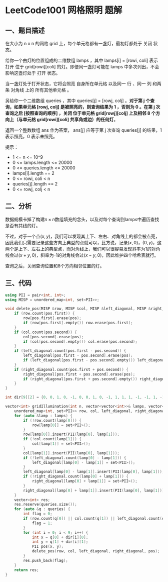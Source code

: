# LeetCode1001 网格照明 题解

## 一、题目描述

在大小为 n x n 的网格 grid 上，每个单元格都有一盏灯，最初灯都处于 关闭 状态。

给你一个由灯的位置组成的二维数组 lamps ，其中 lamps[i] = [rowi, coli] 表示 打开 位于 grid[rowi][coli] 的灯。即便同一盏灯可能在 lamps 中多次列出，不会影响这盏灯处于 打开 状态。

当一盏灯处于打开状态，它将会照亮 自身所在单元格 以及同一 行 、同一 列 和两条 对角线 上的 所有其他单元格 。

另给你一个二维数组 queries ，其中 queries[j] = [rowj, colj] 。**对于第 j 个查询，如果单元格 [rowj, colj] 是被照亮的，则查询结果为 1 ，否则为 0 。在第 j 次查询之后 [按照查询的顺序] ，关闭 位于单元格 grid[rowj][colj] 上及相邻 8 个方向上（与单元格 grid[rowi][coli] 共享角或边）的任何灯**。

返回一个整数数组 ans 作为答案， ans[j] 应等于第 j 次查询 queries[j] 的结果，1 表示照亮，0 表示未照亮。



提示：

+ 1 <= n <= 10^9
+ 0 <= lamps.length <= 20000
+ 0 <= queries.length <= 20000
+ lamps[i].length == 2
+ 0 <= rowi, coli < n
+ queries[j].length == 2
+ 0 <= rowj, colj < n



## 二、分析

数据规模卡掉了构建$n\times n$数组填充的念头，以及对每个查询到lamps中遍历查找是否有共线的灯。

不过，对于一个点$(x,y)$，我们可以发现其上下、左右、对角线上的都会被点亮，因此我们只需要记录这些方向上典型的点就可以，比方说，记录$(x,0)$，$(0,y)$，这两个是上下、左右上的典型点，而对角线上，我们可以很容易发现斜率为1的对角线会过$(x + y,0)$，斜率为-1的对角线会过$(x-y,0)$，因此维护四个哈希表就行。

查询之后，关闭查询位置和8个方向相邻位置的灯。



## 三、代码

```c++
using PII = pair<int, int>;
using MISP = unordered_map<int, set<PII>>;

void delete_pos(MISP &row, MISP &col, MISP &left_diagonal, MISP &right_diagonal, PII &pos) {
    if (row.count(pos.first)) {
        row[pos.first].erase(pos);
        if (row[pos.first].empty()) row.erase(pos.first);
    }
    if (col.count(pos.second)) {
        col[pos.second].erase(pos);
        if (col[pos.second].empty()) col.erase(pos.second);
    }
    if (left_diagonal.count(pos.first - pos.second)) {
        left_diagonal[pos.first - pos.second].erase(pos);
        if (left_diagonal[pos.first - pos.second].empty()) left_diagonal.erase(pos.first - pos.second);
    }
    if (right_diagonal.count(pos.first + pos.second)) {
        right_diagonal[pos.first + pos.second].erase(pos);
        if (right_diagonal[pos.first + pos.second].empty()) right_diagonal.erase(pos.first + pos.second);
    }
}

int dir[9][2] = {0, 0, 1, 0, -1, 0, 0, 1, 0, -1, 1, 1, 1, -1, -1, 1, -1, -1};

vector<int> gridIllumination(int n, vector<vector<int>>& lamps, vector<vector<int>>& queries) {
    unordered_map<int, set<PII>> row, col, left_diagonal, right_diagonal;
    for (auto &lamp : lamps) {
        if (!row.count(lamp[0])) {
            row[lamp[0]] = set<PII>();
        }
        row[lamp[0]].insert(PII(lamp[0], lamp[1]));
        if (!col.count(lamp[1])) {
            col[lamp[1]] = set<PII>();
        }
        col[lamp[1]].insert(PII(lamp[0], lamp[1]));
        if (!left_diagonal.count(lamp[0] - lamp[1])) {
            left_diagonal[lamp[0] - lamp[1]] = set<PII>();
        }
        left_diagonal[lamp[0] - lamp[1]].insert(PII(lamp[0], lamp[1]));
        if (!right_diagonal.count(lamp[0] + lamp[1])) {
            right_diagonal[lamp[0] + lamp[1]] = set<PII>();
        }
        right_diagonal[lamp[0] + lamp[1]].insert(PII(lamp[0], lamp[1]));
    }
    vector<int> res;
    res.reserve(queries.size());
    for (auto &q : queries) {
        int flag = 0;
        if (row.count(q[0]) || col.count(q[1]) || left_diagonal.count(q[0] - q[1]) || right_diagonal.count(q[0] + q[1])) {
            flag = 1;
        }
        for (int i = 0; i < 9; i++) {
            int x = q[0] + dir[i][0];
            int y = q[1] + dir[i][1];
            PII pos(x, y);
            delete_pos(row, col, left_diagonal, right_diagonal, pos);
        }
        res.push_back(flag);
    }
    return res;
}
```

